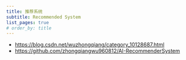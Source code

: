 ```yaml
---
title: 推荐系统
subtitle: Recommended System
list_pages: true
# order_by: title
---
```


* https://blog.csdn.net/wuzhongqiang/category_10128687.html
* https://github.com/zhongqiangwu960812/AI-RecommenderSystem